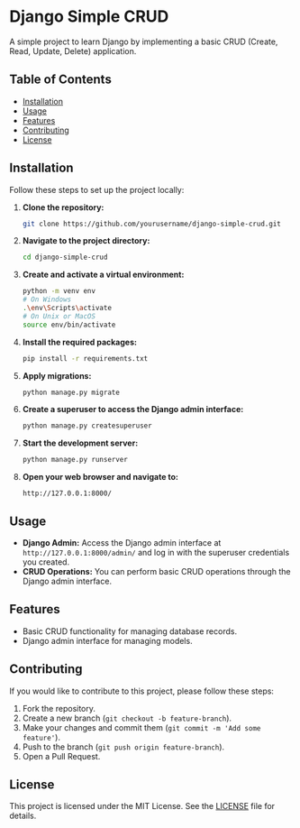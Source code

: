 # Django Simple CRUD

A simple project to learn Django by implementing a basic CRUD (Create, Read, Update, Delete) application.

## Table of Contents

- [Installation](#installation)
- [Usage](#usage)
- [Features](#features)
- [Contributing](#contributing)
- [License](#license)

## Installation

Follow these steps to set up the project locally:

1. **Clone the repository:**

    ```bash
    git clone https://github.com/yourusername/django-simple-crud.git
    ```

2. **Navigate to the project directory:**

    ```bash
    cd django-simple-crud
    ```

3. **Create and activate a virtual environment:**

    ```bash
    python -m venv env
    # On Windows
    .\env\Scripts\activate
    # On Unix or MacOS
    source env/bin/activate
    ```

4. **Install the required packages:**

    ```bash
    pip install -r requirements.txt
    ```

5. **Apply migrations:**

    ```bash
    python manage.py migrate
    ```

6. **Create a superuser to access the Django admin interface:**

    ```bash
    python manage.py createsuperuser
    ```

7. **Start the development server:**

    ```bash
    python manage.py runserver
    ```

8. **Open your web browser and navigate to:**

    ```
    http://127.0.0.1:8000/
    ```

## Usage

- **Django Admin:** Access the Django admin interface at `http://127.0.0.1:8000/admin/` and log in with the superuser credentials you created.
- **CRUD Operations:** You can perform basic CRUD operations through the Django admin interface.

## Features

- Basic CRUD functionality for managing database records.
- Django admin interface for managing models.

## Contributing

If you would like to contribute to this project, please follow these steps:

1. Fork the repository.
2. Create a new branch (`git checkout -b feature-branch`).
3. Make your changes and commit them (`git commit -m 'Add some feature'`).
4. Push to the branch (`git push origin feature-branch`).
5. Open a Pull Request.

## License

This project is licensed under the MIT License. See the [LICENSE](LICENSE) file for details.

